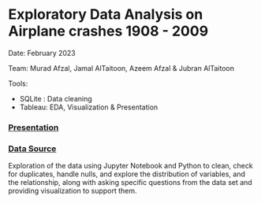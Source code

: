 # Exploratory Data Analysis on Airplane crashes 1908 - 2009

Date: February 2023

Team: Murad Afzal, Jamal AlTaitoon, Azeem Afzal & Jubran AlTaitoon

Tools: 
  - SQLite : Data cleaning
  - Tableau: EDA, Visualization & Presentation

### [Presentation](https://public.tableau.com/views/GlobalInsightImportandExport2014-2016/GlobalInsightImportExport2014-2016?:language=en-GB&:display_count=n&:origin=viz_share_link)

### [Data Source](https://www.kaggle.com/datasets/unitednations/global-commodity-trade-statistics)
Exploration of the data using Jupyter Notebook and Python to clean, check for duplicates, handle nulls, and explore the distribution of variables, and the relationship, along with asking specific questions from the data set and providing visualization to support them.
